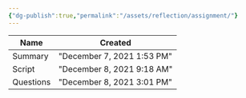 ```yaml
---
{"dg-publish":true,"permalink":"/assets/reflection/assignment/"}
---
```


|Name|Created|
|---|---|
|Summary|"December 7, 2021 1:53 PM"|
|Script|"December 8, 2021 9:18 AM"|
|Questions|"December 8, 2021 3:01 PM"|